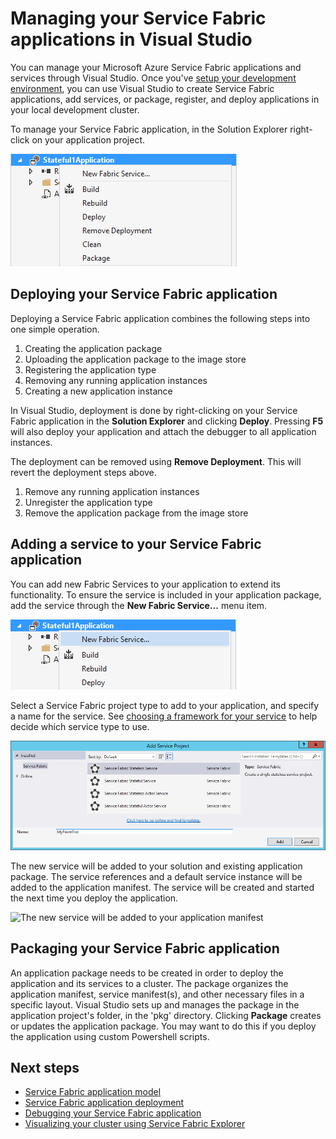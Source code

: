 <properties
   pageTitle="Managing your Service Fabric applications in Visual Studio"
   description="You can manage your Microsoft Azure Service Fabric applications and services through Visual Studio."
   services="service-fabric"
   documentationCenter=".net"
   authors="jessebenson"
   manager="timlt"
   editor=""/>

<tags
   ms.service="service-fabric"
   ms.devlang="dotnet"
   ms.topic="article"
   ms.tgt_pltfrm="na"
   ms.workload="na"
   ms.date="04/14/2015"
   ms.author="jesseb"/>

# Managing your Service Fabric applications in Visual Studio

You can manage your Microsoft Azure Service Fabric applications and services through Visual Studio. Once you've [setup your development environment](../service-fabric-setup-your-development-environment), you can use Visual Studio to create Service Fabric applications, add services, or package, register, and deploy applications in your local development cluster.

To manage your Service Fabric application, in the Solution Explorer right-click on your application project.

![Manage your Service Fabric application by right-clicking on the Application project][manageservicefabric]

## Deploying your Service Fabric application

Deploying a Service Fabric application combines the following steps into one simple operation.

1. Creating the application package
2. Uploading the application package to the image store
3. Registering the application type
4. Removing any running application instances
5. Creating a new application instance

In Visual Studio, deployment is done by right-clicking on your Service Fabric application in the **Solution Explorer** and clicking **Deploy**.  Pressing **F5** will also deploy your application and attach the debugger to all application instances.

The deployment can be removed using **Remove Deployment**.  This will revert the deployment steps above.

1. Remove any running application instances
2. Unregister the application type
3. Remove the application package from the image store

## Adding a service to your Service Fabric application

You can add new Fabric Services to your application to extend its functionality.  To ensure the service is included in your application package, add the service through the **New Fabric Service...** menu item.

![Add a new Fabric Service to your application][newservice]

Select a Service Fabric project type to add to your application, and specify a name for the service.  See [choosing a framework for your service](service-fabric-choose-framework.md) to help decide which service type to use.

![Select a Fabric Service project type to add to your application][addserviceproject]

The new service will be added to your solution and existing application package. The service references and a default service instance will be added to the application manifest. The service will be created and started the next time you deploy the application.

![The new service will be added to your application manifest][newserviceapplicationmanifest]

## Packaging your Service Fabric application

An application package needs to be created in order to deploy the application and its services to a cluster.  The package organizes the application manifest, service manifest(s), and other necessary files in a specific layout.  Visual Studio sets up and manages the package in the application project's folder, in the 'pkg' directory.  Clicking **Package** creates or updates the application package.  You may want to do this if you deploy the application using custom Powershell scripts.

<!--Every topic should have next steps and links to the next logical set of content to keep the customer engaged-->
## Next steps

- [Service Fabric application model](../service-fabric-application-model)
- [Service Fabric application deployment](../service-fabric-deploy-remove-applications)
- [Debugging your Service Fabric application](../service-fabric-debugging-your-application)
- [Visualizing your cluster using Service Fabric Explorer](../service-fabric-visualizing-your-cluster)

<!--Image references-->
[addserviceproject]:./media/service-fabric-manage-application-in-visual-studio/addserviceproject.png
[manageservicefabric]: ./media/service-fabric-manage-application-in-visual-studio/manageservicefabric.png
[newservice]:./media/service-fabric-manage-application-in-visual-studio/newservice.png
[newserviceapplicationmanifest]:./media/service-fabric-manage-application-in-visual-studio/newserviceapplicationmanifest.png
 